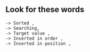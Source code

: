 
## Look for these words
```
-> Sorted ,
-> Searching,
-> Target value ,
-> Inserted in order ,
-> Inserted in position ,
```
